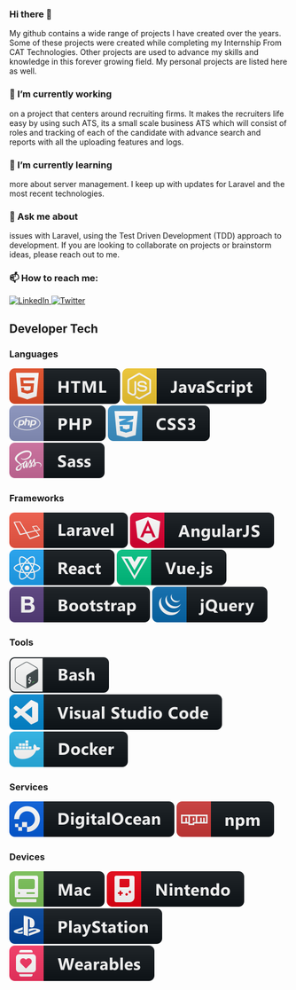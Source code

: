 ### Hi there 👋

My github contains a wide range of projects I have created over the years. Some of these projects were created while completing my Internship From CAT Technologies. Other projects are used to advance my skills and knowledge in this forever growing field. My personal projects are listed here as well.

### 🔭 I’m currently working

on a project that centers around recruiting firms. It makes the recruiters life easy by using such ATS, its a small scale business ATS which will consist of roles and tracking of each of the candidate with advance search and reports with all the uploading features and logs. 

### 🌱 I’m currently learning

more about server management. I keep up with updates for Laravel and the most recent technologies.

### 💬 Ask me about

issues with Laravel, using the Test Driven Development (TDD) approach to development. If you are looking to collaborate on projects or brainstorm ideas, please reach out to me.

### 📫 How to reach me:
<p align="left">
    <a href="https://in.linkedin.com/in/jaweed-khan-b5b497104">
        <img src="" alt="LinkedIn" style="max-width:100%;">
    </a>
    <a href="https://twitter.com/MrJaweedkhan">
        <img src="" alt="Twitter" style="max-width:100%;">
    </a>
</p>

## Developer Tech

### Languages
<p align="left">
    <img src="https://raw.githubusercontent.com/jaweed-khan/jaweed-khan/master/badges/languages/html.svg" alt="HTML5" style="max-width:100%;">
    <img src="https://raw.githubusercontent.com/jaweed-khan/jaweed-khan/master/badges/languages/js.svg" alt="Javascript" style="max-width:100%;">
    <img src="https://raw.githubusercontent.com/jaweed-khan/jaweed-khan/master/badges/languages/php.svg" alt="PHP" style="max-width:100%;">
    <img src="https://raw.githubusercontent.com/jaweed-khan/jaweed-khan/master/badges/languages/css3.svg" alt="css3" style="max-width:100%;">
    <img src="https://raw.githubusercontent.com/jaweed-khan/jaweed-khan/master/badges/languages/sass.svg" alt="Sass" style="max-width:100%;">
</p>

### Frameworks
<p align="left">
    <img src="https://raw.githubusercontent.com/jaweed-khan/jaweed-khan/master/badges/languages/frameworks/laravel.svg" alt="Laravel" style="max-width:100%;">
    <img src="https://raw.githubusercontent.com/jaweed-khan/jaweed-khan/master/badges/languages/frameworks/angular.svg" alt="Angular" style="max-width:100%;">
    <img src="https://raw.githubusercontent.com/jaweed-khan/jaweed-khan/master/badges/languages/frameworks/react.svg" alt="React" style="max-width:100%;">
    <img src="https://raw.githubusercontent.com/jaweed-khan/jaweed-khan/master/badges/languages/frameworks/vue.svg" alt="Vue" style="max-width:100%;">
    <img src="https://raw.githubusercontent.com/jaweed-khan/jaweed-khan/master/badges/languages/frameworks/bootstrap.svg" alt="Bootstrap" style="max-width:100%;">
    <img src="https://raw.githubusercontent.com/jaweed-khan/jaweed-khan/master/badges/languages/frameworks/jquery.svg" alt="jQuery" style="max-width:100%;">
</p>

### Tools
<p align="left">
    <img src="https://raw.githubusercontent.com/jaweed-khan/jaweed-khan/master/badges/tools/bash.svg" alt="Bash" style="max-width:100%;">
    <img src="https://raw.githubusercontent.com/jaweed-khan/jaweed-khan/master/badges/tools/visualstudio_code.svg" alt="Visual Studio Code" style="max-width:100%;">
    <img src="https://raw.githubusercontent.com/jaweed-khan/jaweed-khan/master/badges/tools/docker.svg" alt="Docker" style="max-width:100%;">
</p>

### Services
<p align="left">
    <img src="https://raw.githubusercontent.com/jaweed-khan/jaweed-khan/master/badges/services/digitalocean.svg" alt="Digital Ocean" style="max-width:100%;">
    <img src="https://raw.githubusercontent.com/jaweed-khan/jaweed-khan/master/badges/services/npm.svg" alt="Npm" style="max-width:100%;">
</p>

### Devices
<p align="left">
    <img src="https://raw.githubusercontent.com/jaweed-khan/jaweed-khan/master/badges/devices/mac.svg" alt="Mac" style="max-width:100%;">
    <img src="https://raw.githubusercontent.com/jaweed-khan/jaweed-khan/master/badges/devices/nintendo.svg" alt="Nintendo" style="max-width:100%;">
    <img src="https://raw.githubusercontent.com/jaweed-khan/jaweed-khan/master/badges/devices/playstation.svg" alt="Playstation" style="max-width:100%;">
    <img src="https://raw.githubusercontent.com/jaweed-khan/jaweed-khan/master/badges/devices/wearables.svg" alt="Wearables" style="max-width:100%;">
</p>

